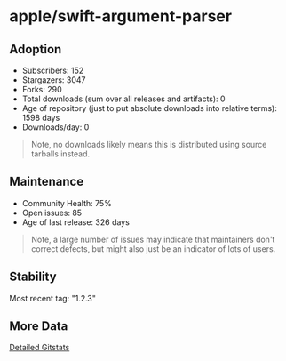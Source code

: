 # apple/swift-argument-parser

## Adoption

- Subscribers: 152
- Stargazers: 3047
- Forks: 290
- Total downloads (sum over all releases and artifacts): 0
- Age of repository (just to put absolute downloads into relative terms): 1598 days
- Downloads/day: 0

> Note, no downloads likely means this is distributed using source tarballs instead.

## Maintenance

- Community Health: 75%
- Open issues: 85
- Age of last release: 326 days

> Note, a large number of issues may indicate that maintainers don't correct defects, but might also
> just be an indicator of lots of users.

## Stability

Most recent tag: "1.2.3"

## More Data

[Detailed Gitstats](/bazel-catalog/gitstats/apple/swift-argument-parser)

